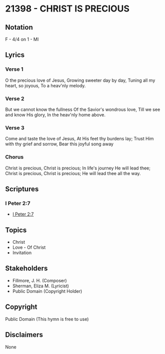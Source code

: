 # 21398 - CHRIST IS PRECIOUS

## Notation

F - 4/4 on 1 - MI

## Lyrics

### Verse 1

O the precious love of Jesus, Growing sweeter day by day, Tuning all my heart, so joyous, To a heav'nly melody.

### Verse 2

But we cannot know the fullness Of the Savior's wondrous love, Till we see and know His glory, In the heav'nly home above.

### Verse 3

Come and taste the love of Jesus, At His feet thy burdens lay; Trust Him with thy grief and sorrow, Bear this joyful song away

### Chorus

Christ is precious, Christ is precious; In life's journey He will lead thee; Christ is precious, Christ is precious; He will lead thee all the way.


## Scriptures

### I Peter 2:7

- [I Peter 2:7](https://www.biblegateway.com/passage/?search=I%20Peter%202%3A7)


## Topics

- Christ
- Love - Of Christ
- Invitation

## Stakeholders

- Fillmore, J. H. (Composer)
- Sherman, Eliza M. (Lyricist)
- Public Domain (Copyright Holder)

## Copyright

Public Domain
(This hymn is free to use)

## Disclaimers

None

